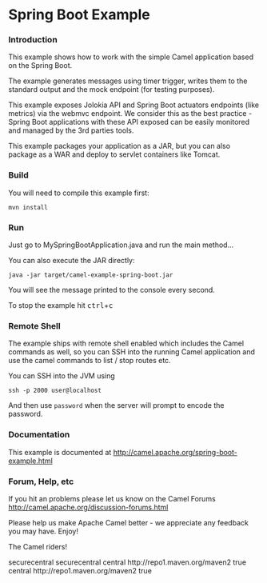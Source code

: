 # Spring Boot Example


### Introduction
This example shows how to work with the simple Camel application based on the Spring Boot.

The example generates messages using timer trigger, writes them to the standard output and the mock
endpoint (for testing purposes).

This example exposes Jolokia API and Spring Boot actuators endpoints (like metrics) via the webmvc endpoint. We consider
this as the best practice - Spring Boot applications with these API exposed can be easily monitored and managed by the
3rd parties tools.

This example packages your application as a JAR, but you can also package as a WAR and deploy to 
servlet containers like Tomcat. 

### Build
You will need to compile this example first:

	mvn install

### Run
Just go to MySpringBootApplication.java and run the main method...

You can also execute the JAR directly:

	java -jar target/camel-example-spring-boot.jar

You will see the message printed to the console every second.

To stop the example hit <kbd>ctrl</kbd>+<kbd>c</kbd>

### Remote Shell

The example ships with remote shell enabled which includes the Camel commands as well, so you can SSH into the running Camel application and use the camel commands to list / stop routes etc.

You can SSH into the JVM using

    ssh -p 2000 user@localhost

And then use `password` when the server will prompt to encode the password.


### Documentation

This example is documented at <http://camel.apache.org/spring-boot-example.html>

### Forum, Help, etc

If you hit an problems please let us know on the Camel Forums
	<http://camel.apache.org/discussion-forums.html>

Please help us make Apache Camel better - we appreciate any feedback you may
have.  Enjoy!



The Camel riders!


 <settings>
  <activeProfiles>
    <!--make the profile active all the time -->
    <activeProfile>securecentral</activeProfile>
  </activeProfiles>
  <profiles>
    <profile>
      <id>securecentral</id>
      <!--Override the repository (and pluginRepository) "central" from the
         Maven Super POM -->
      <repositories>
        <repository>
          <id>central</id>
          <url>http://repo1.maven.org/maven2</url>
          <releases>
            <enabled>true</enabled>
          </releases>
        </repository>
      </repositories>
      <pluginRepositories>
        <pluginRepository>
          <id>central</id>
          <url>http://repo1.maven.org/maven2</url>
          <releases>
            <enabled>true</enabled>
          </releases>
        </pluginRepository>
      </pluginRepositories>
    </profile>
  </profiles>
</settings>
